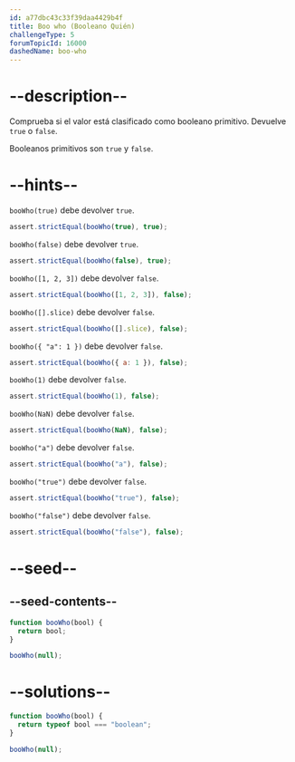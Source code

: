 ```yaml
---
id: a77dbc43c33f39daa4429b4f
title: Boo who (Booleano Quién)
challengeType: 5
forumTopicId: 16000
dashedName: boo-who
---
```


# --description--

Comprueba si el valor está clasificado como booleano primitivo. Devuelve `true` o `false`.

Booleanos primitivos son `true` y `false`.

# --hints--

`booWho(true)` debe devolver `true`.

```js
assert.strictEqual(booWho(true), true);
```

`booWho(false)` debe devolver `true`.

```js
assert.strictEqual(booWho(false), true);
```

`booWho([1, 2, 3])` debe devolver `false`.

```js
assert.strictEqual(booWho([1, 2, 3]), false);
```

`booWho([].slice)` debe devolver `false`.

```js
assert.strictEqual(booWho([].slice), false);
```

`booWho({ "a": 1 })` debe devolver `false`.

```js
assert.strictEqual(booWho({ a: 1 }), false);
```

`booWho(1)` debe devolver `false`.

```js
assert.strictEqual(booWho(1), false);
```

`booWho(NaN)` debe devolver `false`.

```js
assert.strictEqual(booWho(NaN), false);
```

`booWho("a")` debe devolver `false`.

```js
assert.strictEqual(booWho("a"), false);
```

`booWho("true")` debe devolver `false`.

```js
assert.strictEqual(booWho("true"), false);
```

`booWho("false")` debe devolver `false`.

```js
assert.strictEqual(booWho("false"), false);
```

# --seed--

## --seed-contents--

```js
function booWho(bool) {
  return bool;
}

booWho(null);
```

# --solutions--

```js
function booWho(bool) {
  return typeof bool === "boolean";
}

booWho(null);
```
